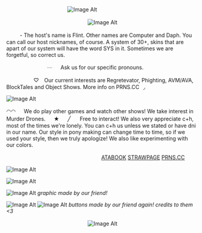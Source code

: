   　   　   　   　  　   　   　   　    　 ![Image Alt](https://github.com/baseballii/baseballii/blob/69cff27081914d6c8532c61e38ae4baf2e2d7776/tumblr_d3404eda0a434e953a3adc18ccda817f_60c40ea1_1280.jpg)

  　   　   　   　   　   　   　   　   　   　   　  　  ![Image Alt](https://github.com/baseballii/baseballii/blob/69cff27081914d6c8532c61e38ae4baf2e2d7776/tumblr_ea2523c401e71f693e4e95c78e69ae9e_4e9c118c_540.png)


  　   　   - The host's name is Flint. Other names are Computer and Daph. You can call our host nicknames, of course. A system of 30+, skins that are apart of our system will have the word SYS in it. Sometimes we are forgetful, so correct us.

  　   　   　   　   　   　 ┈ 　 Ask us for our specific pronouns.

  　   　   　   　   ♡⠀ Our current interests are Regretevator, Phighting, AVM/AVA, BlockTales and Object Shows. More info on PRNS.CC⠀◞

![Image Alt](https://github.com/baseballii/baseballii/blob/69cff27081914d6c8532c61e38ae4baf2e2d7776/Untitled643_20241220114735.png)

◠◠  　 We do play other games and watch other shows! We take interest in Murder Drones.
  　 
★
  　 
╱⠀⠀ Free to interact! We also very appreciate c+h, most of the times we're lonely. You can c+h us unless we stated or have dni in our name. Our style in pony making can change time to time, so if we used your style, then we truly apologize! We also like experimenting with our colors.

 　  　  　  　  　 　  　  　  　  　  　  　  　  　  [ATABOOK](https://solemonium.atabook.org/) [STRAWPAGE](https://pinkfumesphight.straw.page/) [PRNS.CC](https://pronouns.cc/@solemonium)

![Image Alt](https://github.com/baseballii/baseballii/blob/2e80bd9ffe3fbf99c97d34408742865aef0e7bbb/Untitled645_20241220121123.png)

![Image Alt](https://raw.githubusercontent.com/baseballii/baseballii/refs/heads/main/tumblr_2f639ab375acf5153db125b59127a1c1_3c2ca34b_400.webp)


![Image Alt](https://github.com/baseballii/baseballii/blob/0f0b75e9cb73dcf6bcf6e9c28fbafcd6c0c2089e/Untitled72_20241110140500.webp)
*graphic made by our friend!*

![Image Alt](https://github.com/baseballii/baseballii/blob/3956774dcd93bd7da206afe9512fa86902529239/ezgif-3-cb36e49897.gif) ![Image Alt](https://github.com/baseballii/baseballii/blob/3956774dcd93bd7da206afe9512fa86902529239/ezgif-6-c2a21c97d3.gif)
*buttons made by our friend again! credits to them <3*

  　   　   　   　   　   　   　   　   　   　   　  　  ![Image Alt](https://github.com/baseballii/baseballii/blob/5ff55e29778cc7690fe17f89e8e80d3ef4a580fa/tumblr_18db431ed8d1e5120e9821287d847054_fa1dd489_540%20(1).png)
